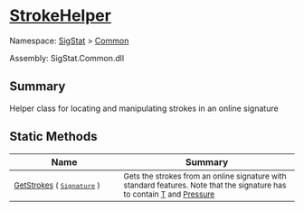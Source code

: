 # [StrokeHelper](./StrokeHelper.md)

Namespace: [SigStat]() > [Common](./README.md)

Assembly: SigStat.Common.dll

## Summary
Helper class for locating and manipulating strokes in an online signature

## Static Methods

| Name<div><a href="#"><img width=400></a></div> | Summary<div><a href="#"><img width=475></a></div> | 
| --- | --- | 
| <sub>[GetStrokes](./Methods/StrokeHelper--GetStrokes.md) ( [`Signature`](./Signature.md) )</sub> | <sub>Gets the strokes from an online signature with standard features. Note that  the signature has to contain [T](../../../../../docs/md/SigStat/Common/Features.md) and [Pressure](../../../../../docs/md/SigStat/Common/Features.md)</sub> | 


